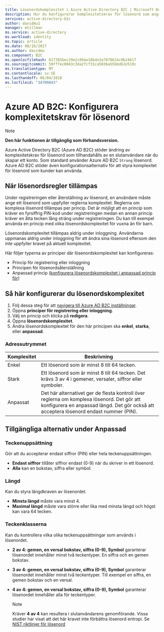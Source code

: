 ```yaml
---
title: Lösenordskomplexitet i Azure Active Directory B2C | Microsoft Docs
description: Hur du konfigurerar komplexitetskrav för lösenord som angavs av konsumenten i Azure Active Directory B2C.
services: active-directory-b2c
author: davidmu1
manager: mtillman
ms.service: active-directory
ms.workload: identity
ms.topic: article
ms.date: 08/16/2017
ms.author: davidmu
ms.component: B2C
ms.openlocfilehash: 617385bec29e2c09ae18bde3a7878624c0b2461f
ms.sourcegitcommit: 59fffec8043c3da2fcf31ca5036a55bbd62e519c
ms.translationtype: MT
ms.contentlocale: sv-SE
ms.lasthandoff: 06/04/2018
ms.locfileid: "34709843"
---
```

# <a name="azure-ad-b2c-configure-complexity-requirements-for-passwords"></a>Azure AD B2C: Konfigurera komplexitetskrav för lösenord

> [!NOTE]
> **Den här funktionen är tillgänglig som förhandsversion.**

Azure Active Directory B2C (Azure AD B2C) stöder ändring av komplexitetskrav för lösenord som tillhandahålls av en slutanvändare när du skapar ett konto.  Som standard använder Azure AD B2C `Strong` lösenord.  Azure AD B2C stöder även konfigurationsalternativ för att styra komplexitet för lösenord som kunder kan använda.

## <a name="when-password-rules-are-enforced"></a>När lösenordsregler tillämpas

Under registreringen eller återställning av lösenord, en användare måste ange ett lösenord som uppfyller reglerna komplexitet.  Reglerna om komplexa lösenord tillämpas per princip.  Det är möjligt att en princip som kräver en fyrsiffrig PIN-kod under registreringen medan en annan princip kräver en åtta tecken lång sträng under registreringen.  Du kan till exempel använda en princip med olika lösenordskomplexitet för vuxna än för barn.

Lösenordskomplexitet tillämpas aldrig under inloggning.  Användarna uppmanas aldrig under inloggning för att ändra sina lösenord eftersom den inte uppfyller kravet på aktuell komplexitet.

Här följer typerna av principer där lösenordskomplexitet kan konfigureras:

* Princip för registrering eller inloggning
* Principen för lösenordsåterställning
* Anpassad princip ([konfigurera lösenordskomplexitet i anpassad princip för](active-directory-b2c-reference-password-complexity-custom.md))

## <a name="how-to-configure-password-complexity"></a>Så här konfigurerar du lösenordskomplexitet

1. Följ dessa steg för att [navigera till Azure AD B2C inställningar](active-directory-b2c-app-registration.md#navigate-to-b2c-settings).
1. Öppna **principer för registrering eller inloggning**.
1. Välj en princip och klicka på **redigera**.
1. Öppna **lösenordskomplexitet**.
1. Ändra lösenordskomplexitet för den här principen ska **enkel**, **starka**, eller **anpassad**.

### <a name="comparison-chart"></a>Adressutrymmet

| Komplexitet | Beskrivning |
| --- | --- |
| Enkel | Ett lösenord som är minst 8 till 64 tecken. |
| Stark | Ett lösenord som är minst 8 till 64 tecken. Det krävs 3 av 4 i gemener, versaler, siffror eller symboler. |
| Anpassat | Det här alternativet ger de flesta kontroll över reglerna om komplexa lösenord.  Det gör att konfigurera en anpassad längd.  Det gör också att acceptera lösenord endast nummer (PIN). |

## <a name="options-available-under-custom"></a>Tillgängliga alternativ under Anpassad

### <a name="character-set"></a>Teckenuppsättning

Gör att du accepterar endast siffror (PIN) eller hela teckenuppsättningen.

* **Endast siffror** tillåter siffror endast (0-9) när du skriver in ett lösenord.
* **Alla** kan en bokstav, siffra eller symbol.

### <a name="length"></a>Längd

Kan du styra längdkraven av lösenordet.

* **Minsta längd** måste vara minst 4.
* **Maximal längd** måste vara större eller lika med minsta längd och högst kan vara 64 tecken.

### <a name="character-classes"></a>Teckenklasserna

Kan du kontrollera vilka olika teckenuppsättningar som används i lösenordet.

* **2 av 4: gemen, en versal bokstav, siffra (0-9), Symbol** garanterar lösenordet innehåller minst två teckentyper. En siffra och en gemen bokstav.
* **3 av 4: gemen, en versal bokstav, siffra (0-9), Symbol** garanterar lösenordet innehåller minst två teckentyper. Till exempel en siffra, en gemen bokstav och en versal.
* **4 av 4: gemen, en versal bokstav, siffra (0-9), Symbol** garanterar lösenordet innehåller alla för teckentyper.

    > [!NOTE]
    > Kräver **4 av 4** kan resultera i slutanvändarens genomförande. Vissa studier har visat att det här kravet inte förbättra lösenord entropi. Se [NIST riktlinjer för lösenord](https://pages.nist.gov/800-63-3/sp800-63b.html#appA)
